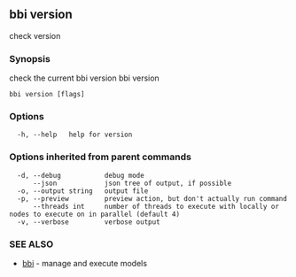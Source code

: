 ## bbi version

check version

### Synopsis

check the current bbi version
bbi version
 

```
bbi version [flags]
```

### Options

```
  -h, --help   help for version
```

### Options inherited from parent commands

```
  -d, --debug           debug mode
      --json            json tree of output, if possible
  -o, --output string   output file
  -p, --preview         preview action, but don't actually run command
      --threads int     number of threads to execute with locally or nodes to execute on in parallel (default 4)
  -v, --verbose         verbose output
```

### SEE ALSO

* [bbi](bbi.md)	 - manage and execute models

